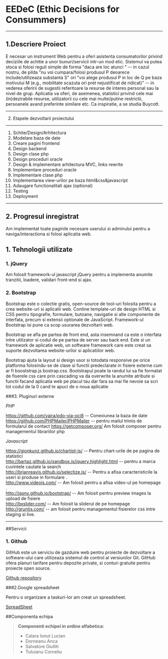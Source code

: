 # EEDeC (Ethic Decisions for Consummers)

-----------------------

 1.Descriere Proiect
-------------------------------

E necesar un instrument Web pentru a oferi asistenta consumatorilor privind deciziile de achitie a unor bunuri/servicii intr-un mod etic. Sistemul va putea stoca si folosi reguli simple de forma "daca are loc <conditie> atunci <actiune>" -- in cazul nostru, de pilda "nu voi cumpara/folosi produsul P deoarece include/utilizeaza substanta S" ori "voi alege produsul P in loc de Q pe baza motivului M (e.g., mobilitate scazuta ori pret nejustificat de ridicat)" -- in vederea oferirii de sugestii referitoare la resurse de interes personal sau la nivel de grup. Aplicatia va oferi, de asemenea, statistici privind cele mai (in)dezirabile resurse, utilizatorii cu cele mai multe/putine restrictii, persoanele avand preferinte similare etc. Ca inspiratie, a se studia Buycott.

---------------------
2. Etapele dezvoltarii proiectului
-----------------------
  
1. Schite/Design/Arhitectura
2. Modelare baza de date
3. Creare pagini frontend
4. Design backend
5. Design clase php
6. Design proceduri oracle
7. Design & implementare arhitectura MVC, links rewrite
8. Implementare proceduri oracle
9. Implementare clase php
10. Implementarea view-urilor pe baza html&css&javascript
11. Adaugare functionalitati ajax (optional)
12. Testing
13. Deployment

------------------------------
## 2. Progresul inregistrat
  
 Am implementat toate paginile necesare userului si adminului pentru a naviga/interactiona si folosi aplicatia web.
  


## 1. Tehnologii utilizate
  
### 1. jQuery

Am folosit framework-ul javascript jQuery pentru a implementa anumite tranzitii, loadere, validari front-end si ajax.


###  2. Bootstrap

Bootstrap este o colectie gratis, open-source de tool-uri folosita pentru a crea website-uri si aplicatii web. Contine template-uri de design HTML si CSS pentru tipografie, formulare, butoane, navigatie si alte componente de interfata, precum si extensii optionale de JavaScript. Framework-ul Bootstrap isi pune ca scop usurarea dezvoltarii web.

Bootstrap se afla pe partea de front end, asta insemnand ca este o interfata intre utilizator si codul de pe partea de server sau back end. Este si un framework de aplicatie web, un software framework care este creat  sa suporte dezvoltarea website-urilor si aplicatiilor web.

Bootstrap ajuta la layout si design usor si totodata responsive pe orice platforma  folosindu-se de clase si functii predeclarate in fisiere externe cum ar fi booststrap.js bostrap.css.  Bootstrapul poate la randul lui sa fie formatat de fiserele css care prin cascading va da overwrite la anumite atribute si functii facand aplicatia web pe placul tau dar fara sa mai fie nevoie sa scri tot codul de la 0 cand te apuci de o noua aplicatie


###3. Pluginuri externe

*PHP*

 https://github.com/yajra/pdo-via-oci8 -- Conexiunea la baza de date
 https://github.com/PHPMailer/PHPMailer
    -- pentru mailul trimis de formularul de contact
 https://getcomposer.org/
    Am folosit composer pentru managementul librariilor php
    
 *Javascript*
 
 https://gionkunz.github.io/chartist-js/ -- Pentru chart-urile de pe pagina de statistici<br/>
 http://bartaz.github.io/sandbox.js/jquery.highlight.html -- pentru a marca cuvintele cautate la search<br/>
 http://brianreavis.github.io/selectize.js/ -- Pentru a afisa caracteristicile la useri si produse in formulare . <br/>
 http://www.videojs.com/ -- Am folosit pentru a afisa video-ul pe homepage .<br/>
 http://jasny.github.io/bootstrap/ -- Am folosit pentru preview images la upload de fisiere<br/>
 http://bxslider.com/ -- Am folosit la sliderul de pe homepage <br/>
 http://gruntjs.com/ -- am folosit pentru managementul fisierelor css intre staging si live. 
    
    
    

---------
##Servicii
 
### 1. Github

GitHub este un serviciu de gazduire web pentru proiecte de dezvoltare a software-ului care utilizeaza sistemul de control al versiunilor Git. GitHub ofera planuri tarifare pentru depozite private, si conturi gratuite pentru proiecte open source.

[Github repository](https://github.com/hoenirvili/EDeC)

###2.Google spreadsheet

Pentru o organizare a taskuri-lor am creat un spreadsheet.

[SpreadSheet](https://docs.google.com/spreadsheets/d/1aSD-UlUJ1J87Xt5B11S6B8PxRxyz-A5sQaJck6xez-s/edit#gid=1616345261)


##Componenta echipa

> **Componenti echipei in ordine alfabetica:**
> 
>- Calara Ionut Lucian
>- Dorneanu Anca
>- Salvatore Giulliti
>- Tutuianu Corneliu